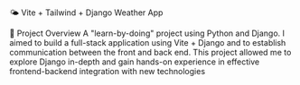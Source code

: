 🌤️ Vite + Tailwind + Django Weather App

🚀 Project Overview
A "learn-by-doing" project using Python and Django. I aimed to build a full-stack application using Vite + Django and to establish communication between the front and back end. 
This project allowed me to explore Django in-depth and gain hands-on experience in effective frontend-backend integration with new technologies

